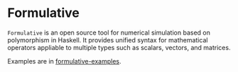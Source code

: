 # Formulative

`Formulative` is an open source tool for numerical simulation based on polymorphism in Haskell. It provides unified syntax for mathematical operators appliable to multiple types such as scalars, vectors, and matrices.

Examples are in [formulative-examples](formulative-examples).
